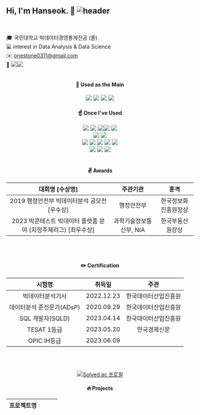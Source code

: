 ## Hi, I'm Hanseok. :wave: ![header](https://capsule-render.vercel.app/api?type=rect&color=gradient&height=1)
 <br/>

🎓 국민대학교 빅데이터경영통계전공 (졸)  <br/>
💻 interest in Data Analysis & Data Science <br/>
✉️ onestone0311@gmail.com  <br/>
🔗 <a href="https://blog.naver.com/2hannseok"><img src="https://img.shields.io/badge/Naver-03C75A?style=flat-square&logo=Naver&logoColor=white"/><a href="https://blog.naver.com/2hannseok"><img src="https://img.shields.io/badge/Blog-03C75A?style=flat-square&logo=Blog&logoColor=white"/></a>
 <br/>
 <br/>

 <div align="center"> 

#### 💪 Used as the Main
<img src="https://img.shields.io/badge/Python-3776AB?style=for-the-badge&logo=Python&logoColor=white">
<img src="https://img.shields.io/badge/Jupyter-F37626?style=for-the-badge&logo=Jupyter&logoColor=white">
<img src="https://img.shields.io/badge/GoggleColab-F9AB00?style=for-the-badge&logo=GoogleColab&logoColor=white">
<img src="https://img.shields.io/badge/VisualStudio-5C2D91?style=for-the-badge&logo=VisualStudio&logoColor=white">



#### ☝️ Once I've Used 
<img src="https://img.shields.io/badge/Python-3776AB?style=for-the-badge&logo=Python&logoColor=white">
<img src="https://img.shields.io/badge/Jupyter-F37626?style=for-the-badge&logo=Jupyter&logoColor=white"> <img src="https://img.shields.io/badge/GoggleColab-F9AB00?style=for-the-badge&logo=GoogleColab&logoColor=white"><img src="https://img.shields.io/badge/VisualStudio-5C2D91?style=for-the-badge&logo=VisualStudio&logoColor=white">
 <img src="https://img.shields.io/badge/Pycharm-000000?style=for-the-badge&logo=Pycharm&logoColor=white">
 <br/>
<img src="https://img.shields.io/badge/Tableau-E97627?style=for-the-badge&logo=Tableau&logoColor=white">
<img src="https://img.shields.io/badge/R-276DC3?style=for-the-badge&logo=R&logoColor=white">
 <br/>
<img src="https://img.shields.io/badge/MySQL-4479A1?style=for-the-badge&logo=MySQL&logoColor=white"> <img src="https://img.shields.io/badge/MariaDB-003545?style=for-the-badge&logo=MariaDB&logoColor=white"> <img src="https://img.shields.io/badge/AmazonAWS-232F3E?style=for-the-badge&logo=AmazonAWS&logoColor=white"> <img src="https://img.shields.io/badge/Qgis-589632?style=for-the-badge&logo=Qgis&logoColor=white"> <img src="https://img.shields.io/badge/MicrosoftExcel-217346?style=for-the-badge&logo=MicrosoftExcel&logoColor=white">
 <br/>
<img src="https://img.shields.io/badge/Github-181717?style=for-the-badge&logo=Github&logoColor=white"> 
<img src="https://img.shields.io/badge/Notion-000000?style=for-the-badge&logo=Notion&logoColor=white"> <img src="https://img.shields.io/badge/Slack-4A154B?style=for-the-badge&logo=Slack&logoColor=white">

 <br/>
 <br/>
 
#### ✌️ Awards
| 대회명 [수상명] | 주관기관 | 훈격 |
| :------: | :------: | :------:  |
| 2019 행정안전부 빅데이터분석 공모전 [우수상] | 행정안전부 | 한국정보화진흥원장상 |
| 2023 빅콘테스트 빅데이터 플랫품 분야 (지정주제리그) [최우수상] | 과학기술정보통신부, NIA | 한국부동산원장상 |

 <br/>
 <br/>
 
#### ✏️ Certification
| 시험명 | 취득일 | 주관 |
| :------: | :------: | :------: |
| 빅데이터분석기사 | 2022.12.23 | 한국데이터산업진흥원 |
| 데이터분석 준전문가(ADsP) | 2020.09.29 | 한국데이터산업진흥원 |
| SQL 개발자(SQLD) | 2023.04.14 | 한국데이터산업진흥원 |
| TESAT 1등급 | 2023.05.20 | 한국경제신문 |
| OPIC IH등급 | 2023.06.09 |  |

<br/>
<br/> 

[![Solved.ac 프로필](http://mazassumnida.wtf/api/v2/generate_badge?boj=onestone0311)](https://solved.ac/onestone0311)

#### 🔥 Projects
| 프로젝트명 |  |  |  |
| :------: | :------: | :------: | :------: |

<br/>
<br/>
<br/>
